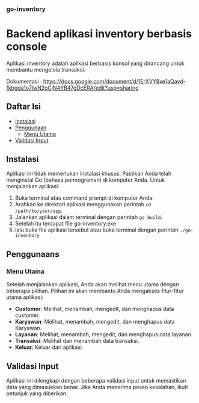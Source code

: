 ### go-inventory

# Backend aplikasi inventory berbasis console

Aplikasi inventory adalah aplikasi berbasis konsol yang dirancang untuk membantu mengelola transaksi.

Dokumentasi : https://docs.google.com/document/d/1ErXVY8xe1aQayd-fkbgda1o7lwN2oCjN4YB47gDcERA/edit?usp=sharing


## Daftar Isi

- [Instalasi](#instalasi)
- [Penggunaan](#penggunaan)
  - [Menu Utama](#menu-utama)
- [Validasi Input](#validasi-input)

## Instalasi

Aplikasi ini tidak memerlukan instalasi khusus. Pastikan Anda telah menginstal Go (bahasa pemrograman) di komputer Anda. Untuk menjalankan aplikasi:

1. Buka terminal atau command prompt di komputer Anda.
2. Arahkan ke direktori aplikasi menggunakan perintah `cd /path/to/your/app`.
3. Jalankan aplikasi dalam terminal dengan perintah `go build`.
4. Setelah itu terdapat file go-inventory.exe
5. lalu buka file aplikasi tersebut atau buka terminal dengan perintah `./go-inventory` 

## Penggunaans

### Menu Utama

Setelah menjalankan aplikasi, Anda akan melihat menu utama dengan beberapa pilihan. Pilihan ini akan membantu Anda mengakses fitur-fitur utama aplikasi:

- **Customer**: Melihat, menambah, mengedit, dan menghapus data customer.
- **Karyawan**: Melihat, menambah, mengedit, dan menghapus data Karyawan.
- **Layanan**: Melihat, menambah, mengedit, dan menghapus data layanan.
- **Transaksi**: Melihat dan menambah data transaksi.
- **Keluar**: Keluar dari aplikasi.

## Validasi Input

Aplikasi ini dilengkapi dengan beberapa validasi input untuk memastikan data yang dimasukkan benar. Jika Anda menerima pesan kesalahan, ikuti petunjuk yang diberikan.
